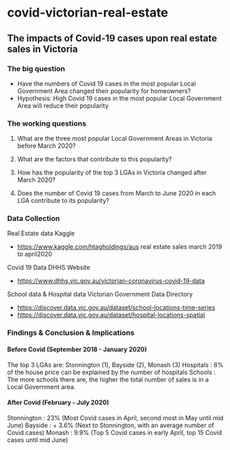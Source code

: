 # covid-victorian-real-estate
## The impacts of Covid-19 cases upon real estate sales in Victoria
### The big question
- Have the numbers of Covid 19 cases in the most popular Local Government Area changed their popularity for homeowners?
- Hypothesis: High Covid 19 cases in the most popular Local Government Area will reduce their popularity

### The working questions
1. What are the three most popular Local Government Areas in Victoria before March 2020?

2. What are the factors that contribute to this popularity?

3. How has the popularity of the top 3 LGAs in Victoria changed after March 2020?

4. Does the number of Covid 19 cases from March to June 2020 in each LGA contribute to its popularity?

### Data Collection
Real Estate data
Kaggle
- https://www.kaggle.com/htagholdings/aus real estate sales march 2019 to april2020

Covid 19 Data
DHHS Website
- https://www.dhhs.vic.gov.au/victorian-coronavirus-covid-19-data

School data & Hospital data
Victorian Government Data Directory
- https://discover.data.vic.gov.au/dataset/school-locations-time-series
- https://discover.data.vic.gov.au/dataset/hospital-locations-spatial

### Findings & Conclusion & Implications
#### Before Covid (September 2018 - January 2020)
The top 3 LGAs are: Stonnington (1), Bayside (2), Monash (3)
Hospitals : 8% of the house price can be explained by the number of hospitals
Schools : The more schools there are, the higher the total number of sales is in a Local Government area.

#### After Covid (February - July 2020)
Stonnington : 23% (Most Covid cases in April, second most in May until mid June)
Bayside : + 3.6% (Next to Stonnington, with an average number of Covid cases)
Monash : 9.9% (Top 5 Covid cases in early April, top 15 Covid cases until mid June)
